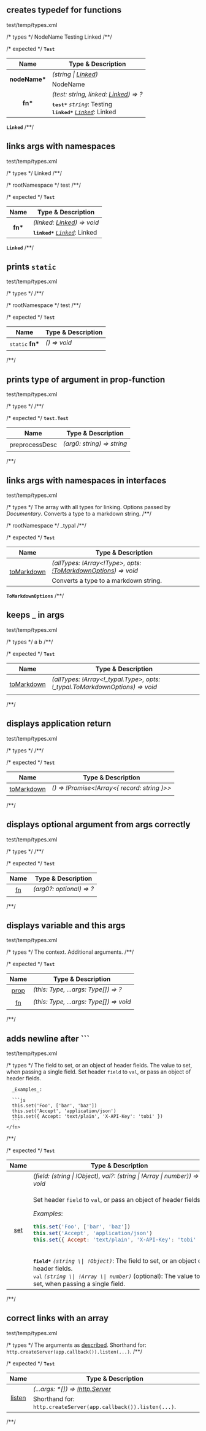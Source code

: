 ## creates typedef for functions
<typedef narrow>test/temp/types.xml</typedef>

/* types */
<types>
  <type name="Test">
    <prop type="string|Linked" name="nodeName">NodeName</prop>
    <fn args="string, Linked" name="fn">
      <arg name="test" type="string">Testing</arg>
      <arg name="linked" type="Linked">Linked</arg>
    </fn>
  </type>
  <type name="Linked" />
</types>
/**/

/* expected */
__<a name="type-test">`Test`</a>__
<table>
 <thead><tr>
  <th>Name</th>
  <th>Type &amp; Description</th>
 </tr></thead>
 <tr>
  <td rowSpan="3" align="center"><strong>nodeName*</strong></td>
  <td><em>(string | <a href="#type-linked">Linked</a>)</em></td>
 </tr>
 <tr></tr>
 <tr>
  <td>
   NodeName
  </td>
 </tr>
 <tr>
  <td rowSpan="3" align="center"><strong>fn*</strong></td>
  <td><em>(test: string, linked: <a href="#type-linked">Linked</a>) => ?</em></td>
 </tr>
 <tr></tr>
 <tr>
  <td>
   <kbd><strong>test*</strong></kbd> <em><code>string</code></em>: Testing<br/>
   <kbd><strong>linked*</strong></kbd> <em><code><a href="#type-linked">Linked</a></code></em>: Linked
  </td>
 </tr>
</table>


__<a name="type-linked">`Linked`</a>__
/**/

## links args with namespaces
<typedef narrow>test/temp/types.xml</typedef>

/* types */
<types namespace="test">
  <type name="Test">
    <fn name="fn" void>
      <arg name="linked" type="test.Linked">Linked</arg>
    </fn>
  </type>
  <type name="Linked" />
</types>
/**/

/* rootNamespace */
test
/**/

/* expected */
__<a name="type-test">`Test`</a>__
<table>
 <thead><tr>
  <th>Name</th>
  <th>Type &amp; Description</th>
 </tr></thead>
 <tr>
  <td rowSpan="3" align="center"><strong>fn*</strong></td>
  <td><em>(linked: <a href="#type-linked">Linked</a>) => void</em></td>
 </tr>
 <tr></tr>
 <tr>
  <td>
   <kbd><strong>linked*</strong></kbd> <em><code><a href="#type-linked">Linked</a></code></em>: Linked
  </td>
 </tr>
</table>


__<a name="type-linked">`Linked`</a>__
/**/

## prints `static`
<typedef narrow>test/temp/types.xml</typedef>

/* types */
<types namespace="test">
  <type name="Test">
    <static name="fn" void />
  </type>
</types>
/**/

/* rootNamespace */
test
/**/

/* expected */
__<a name="type-test">`Test`</a>__
<table>
 <thead><tr>
  <th>Name</th>
  <th>Type &amp; Description</th>
 </tr></thead>
 <tr>
  <td rowSpan="3" align="center"><kbd>static</kbd> <strong>fn*</strong></td>
  <td><em>() => void</em></td>
 </tr>
 <tr></tr>
 <tr>
  <td></td>
 </tr>
</table>
/**/

## prints type of argument in prop-function
<typedef narrow>test/temp/types.xml</typedef>

/* types */
<types namespace="test">
  <type name="Test">
    <prop type="function(string): string" name="preprocessDesc" opt />
  </type>
</types>
/**/

/* expected */
__<a name="type-testtest">`test.Test`</a>__
<table>
 <thead><tr>
  <th>Name</th>
  <th>Type &amp; Description</th>
 </tr></thead>
 <tr>
  <td rowSpan="3" align="center">preprocessDesc</td>
  <td><em>(arg0: string) => string</em></td>
 </tr>
 <tr></tr>
 <tr>
  <td></td>
 </tr>
</table>
/**/

## links args with namespaces in interfaces
<typedef narrow flatten slimFunctions>test/temp/types.xml</typedef>

/* types */
<types namespace="_typal">
  <interface name="Test">
    <fn name="toMarkdown" void>
      <arg name="allTypes" type="!Array<!_typal.Type>">
        The array with all types for linking.
      </arg>
      <arg name="opts" type="!_typal.ToMarkdownOptions">
        Options passed by _Documentary_.
      </arg>
      Converts a type to a markdown string.
    </fn>
  </interface>
  <type record name="ToMarkdownOptions" />
</types>
/**/

/* rootNamespace */
_typal
/**/

/* expected */
__<a name="type-test">`Test`</a>__
<table>
 <thead><tr>
  <th>Name</th>
  <th>Type &amp; Description</th>
 </tr></thead>
 <tr>
  <td rowSpan="3" align="center"><ins>toMarkdown</ins></td>
  <td><em>(allTypes: !Array&lt;!Type&gt;, opts: <a href="#type-tomarkdownoptions">!ToMarkdownOptions</a>) => void</em></td>
 </tr>
 <tr></tr>
 <tr>
  <td>
   Converts a type to a markdown string.
  </td>
 </tr>
</table>


__<a name="type-tomarkdownoptions">`ToMarkdownOptions`</a>__
/**/

## keeps _ in args
<typedef narrow slimFunctions>test/temp/types.xml</typedef>

/* types */
<types>
  <interface name="Test">
    <fn name="toMarkdown" void>
      <arg name="allTypes" type="!Array<!_typal.Type>">a</arg>
      <arg name="opts" type="!_typal.ToMarkdownOptions">b</arg>
    </fn>
  </interface>
</types>
/**/

/* expected */
__<a name="type-test">`Test`</a>__
<table>
 <thead><tr>
  <th>Name</th>
  <th>Type &amp; Description</th>
 </tr></thead>
 <tr>
  <td rowSpan="3" align="center"><ins>toMarkdown</ins></td>
  <td><em>(allTypes: !Array&lt;!_typal.Type&gt;, opts: !_typal.ToMarkdownOptions) => void</em></td>
 </tr>
 <tr></tr>
 <tr>
  <td></td>
 </tr>
</table>
/**/

## displays application return
<typedef narrow slimFunctions>test/temp/types.xml</typedef>

/* types */
<types>
  <interface name="Test">
    <fn async name="toMarkdown" return="!Array<{ record: string }>" />
  </interface>
</types>
/**/

/* expected */
__<a name="type-test">`Test`</a>__
<table>
 <thead><tr>
  <th>Name</th>
  <th>Type &amp; Description</th>
 </tr></thead>
 <tr>
  <td rowSpan="3" align="center"><ins>toMarkdown</ins></td>
  <td><em>() => !Promise&lt;!Array&lt;{ record: string }&gt;&gt;</em></td>
 </tr>
 <tr></tr>
 <tr>
  <td></td>
 </tr>
</table>
/**/

## displays optional argument from args correctly
<typedef narrow flatten>test/temp/types.xml</typedef>

/* types */
<types>
  <interface name="Test">
    <fn args="optional=" name="fn" return="?" />
  </interface>
</types>
/**/

/* expected */
__<a name="type-test">`Test`</a>__
<table>
 <thead><tr>
  <th>Name</th>
  <th>Type &amp; Description</th>
 </tr></thead>
 <tr>
  <td rowSpan="3" align="center"><ins>fn</ins></td>
  <td><em>(arg0?: optional) => ?</em></td>
 </tr>
 <tr></tr>
 <tr>
  <td></td>
 </tr>
</table>
/**/

## displays variable and this args
<typedef narrow slimFunctions>test/temp/types.xml</typedef>

/* types */
<types>
  <interface name="Test">
    <prop opt type="function(this:Type, ...Type)" name="prop" />
    <fn name="fn" void>
      <arg name="this" type="Type">
        The context.
      </arg>
      <arg name="...args" type="Type">
        Additional arguments.
      </arg>
    </fn>
  </interface>
</types>
/**/

/* expected */
__<a name="type-test">`Test`</a>__
<table>
 <thead><tr>
  <th>Name</th>
  <th>Type &amp; Description</th>
 </tr></thead>
 <tr>
  <td rowSpan="3" align="center"><ins>prop</ins></td>
  <td><em>(this: Type, ...args: Type[]) => ?</em></td>
 </tr>
 <tr></tr>
 <tr>
  <td></td>
 </tr>
 <tr>
  <td rowSpan="3" align="center"><ins>fn</ins></td>
  <td><em>(this: Type, ...args: Type[]) => void</em></td>
 </tr>
 <tr></tr>
 <tr>
  <td></td>
 </tr>
</table>
/**/

## adds newline after ```
<typedef narrow>test/temp/types.xml</typedef>

/* types */
<types>
  <interface name="Test">
    <fn void name="set">
      <arg type="string|!Object" name="field">
        The field to set, or an object of header fields.
      </arg>
      <arg type="string|!Array|number" name="val" opt>
        The value to set, when passing a single field.
      </arg>
      Set header `field` to `val`, or pass an object of header fields.

      _Examples_:

      ```js
      this.set('Foo', ['bar', 'baz'])
      this.set('Accept', 'application/json')
      this.set({ Accept: 'text/plain', 'X-API-Key': 'tobi' })
      ```
    </fn>
  </interface>
</types>
/**/

/* expected */
__<a name="type-test">`Test`</a>__
<table>
 <thead><tr>
  <th>Name</th>
  <th>Type &amp; Description</th>
 </tr></thead>
 <tr>
  <td rowSpan="3" align="center"><ins>set</ins></td>
  <td><em>(field: (string | !Object), val?: (string | !Array | number)) => void</em></td>
 </tr>
 <tr></tr>
 <tr>
  <td>

Set header `field` to `val`, or pass an object of header fields.

_Examples_:

```js
this.set('Foo', ['bar', 'baz'])
this.set('Accept', 'application/json')
this.set({ Accept: 'text/plain', 'X-API-Key': 'tobi' })
```
<br/>
<kbd><strong>field*</strong></kbd> <em><code>(string \| !Object)</code></em>: The field to set, or an object of header fields.<br/>
<kbd>val</kbd> <em><code>(string \| !Array \| number)</code></em> (optional): The value to set, when passing a single field.
  </td>
 </tr>
</table>
/**/

## correct links with an array
<typedef flatten narrow slimFunctions>test/temp/types.xml</typedef>

/* types */
<types>
  <import from="http" name="Server" />
  <interface name="Test">
    <fn name="listen" return="!http.Server" template-no-return>
      <arg name="...args">The arguments as [described](https://nodejs.org/api/net.html#net_server_listen).</arg>
      Shorthand for: `http.createServer(app.callback()).listen(...)`.
    </fn>
  </interface>
</types>
/**/

/* expected */
__<a name="type-test">`Test`</a>__
<table>
 <thead><tr>
  <th>Name</th>
  <th>Type &amp; Description</th>
 </tr></thead>
 <tr>
  <td rowSpan="3" align="center"><ins>listen</ins></td>
  <td><em>(...args: *[]) => <a href="https://nodejs.org/api/http.html#http_class_http_server" title="An HTTP server that extends net.Server to handle network requests.">!http.Server</a></em></td>
 </tr>
 <tr></tr>
 <tr>
  <td>
   Shorthand for: <code>http.createServer(app.callback()).listen(...)</code>.
  </td>
 </tr>
</table>
/**/

